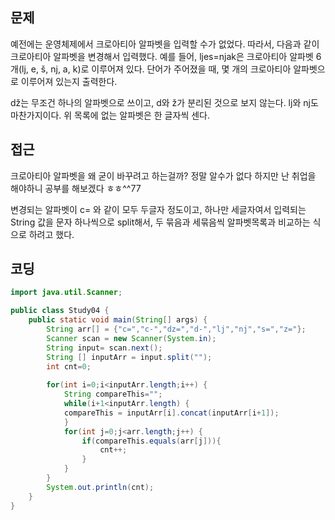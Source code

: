 ## 문제  
예전에는 운영체제에서 크로아티아 알파벳을 입력할 수가 없었다. 따라서, 다음과 같이 크로아티아 알파벳을 변경해서 입력했다.
예를 들어, ljes=njak은 크로아티아 알파벳 6개(lj, e, š, nj, a, k)로 이루어져 있다. 단어가 주어졌을 때, 몇 개의 크로아티아 알파벳으로 이루어져 있는지 출력한다.  

dž는 무조건 하나의 알파벳으로 쓰이고, d와 ž가 분리된 것으로 보지 않는다. lj와 nj도 마찬가지이다. 위 목록에 없는 알파벳은 한 글자씩 센다.  
  
## 접근  
크로아티아 알파벳을 왜 굳이 바꾸려고 하는걸까? 정말 알수가 없다 하지만 난 취업을 해야하니 공부를 해보겠다 ㅎㅎ^^77  

변경되는 알파벳이 c= 와 같이 모두 두글자 정도이고, 하나만 세글자여서 입력되는 String 값을 문자 하나씩으로 split해서, 두 묶음과 세묶음씩 알파벳목록과 비교하는 식으로 하려고 했다.  

## 코딩  
```java  
import java.util.Scanner;

public class Study04 {
    public static void main(String[] args) {
    	String arr[] = {"c=","c-","dz=","d-","lj","nj","s=","z="};
    	Scanner scan = new Scanner(System.in);
    	String input= scan.next();
    	String [] inputArr = input.split("");
    	int cnt=0;
		
    	for(int i=0;i<inputArr.length;i++) {
    		String compareThis="";
    		while(i+1<inputArr.length) {
    		compareThis = inputArr[i].concat(inputArr[i+1]);
    		}
    		for(int j=0;j<arr.length;j++) {
	    		if(compareThis.equals(arr[j])){
	    			cnt++;
	    		}
    		}
    	}
    	System.out.println(cnt);
    }
}
``` 


